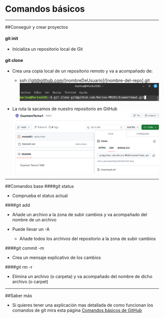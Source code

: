 # Comandos básicos

--------------------------------------------------------------------------------------------

##Conseguir y crear proyectos
#### git init

* Inicializa un repositorio local de Git


#### git clone
* Crea una copia local de un repositorio remoto y va a acompañado de: 
	* ssh://git@github.com/[nombreDeUsuario]/[nombre-del-repo].git
![comando ssh](git-clone2.png)


* La ruta la sacamos de nuestro repositorio en GitHub
![clonar con ssh](git-clone.png)

--------------------------------------------------------------------------------------------

##Comandos base
####git status
* Comprueba el status actual

####git add
* Añade un archivo a la zona de subir cambios y va acompañado del nombre de un archivo

* Puede llevar un -A
	* Añade todos los archivos del repositorio a la zona de subir cambios

####git commit -m
* Crea un mensaje explicativo de los cambios

####git rm -r
* Elimina un archivo (o carpeta) y va acompañado del nombre de dicho archivo (o carpet)


--------------------------------------------------------------------------------------------

##Saber más
* Si quieres tener una axplicación mas detallada de como funcionan los comandos de git
mira esta página
[Comandos básicos de GitHub](https://www.atlassian.com/es/git/glossary#commands)









